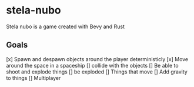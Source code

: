 # stela-nubo
Stela nubo is a game created with Bevy and Rust

## Goals
[x] Spawn and despawn objects around the player deterministicly
[x] Move around the space in a spaceship 
[] collide with the objects
[] Be able to shoot and explode things
[] be exploded
[] Things that move
[] Add gravity to things
[] Multiplayer


